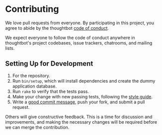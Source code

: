 # Contributing

We love pull requests from everyone.  By participating in this project, you
agree to abide by the thoughtbot [code of conduct].

[code of conduct]: https://thoughtbot.com/open-source-code-of-conduct

We expect everyone to follow the code of conduct anywhere in thoughtbot's
project codebases, issue trackers, chatrooms, and mailing lists.

## Setting Up for Development

1. For the repository.
2. Run `bin/setup`, which will install dependencies and create the dummy
   application database.
3. Run `rake` to verify that the tests pass.
4. Make your change with new passing tests, following the [style guide].
5. Write a [good commit message], push your fork, and submit a pull request.

[style guide]: https://github.com/thoughtbot/guides/tree/master/style
[good commit message]: http://tbaggery.com/2008/04/19/a-note-about-git-commit-messages.html

Others will give constructive feedback.  This is a time for discussion and
improvements, and making the necessary changes will be required before we can
merge the contribution.
